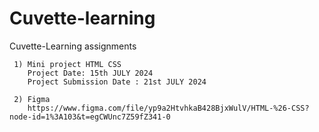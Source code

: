 # Cuvette-learning
Cuvette-Learning assignments
```
 1) Mini project HTML CSS 
    Project Date: 15th JULY 2024
    Project Submission Date : 21st JULY 2024

 2) Figma
    https://www.figma.com/file/yp9a2HtvhkaB428BjxWulV/HTML-%26-CSS?node-id=1%3A103&t=egCWUnc7Z59fZ341-0


```
